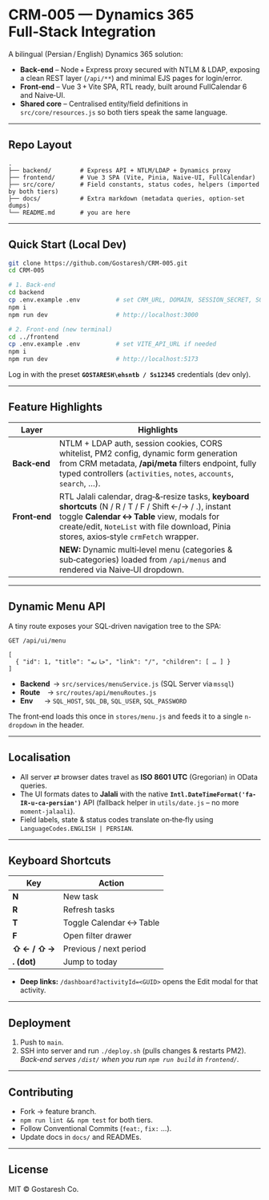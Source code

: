 # CRM‑005 — Dynamics 365 Full‑Stack Integration

A bilingual (Persian / English) Dynamics 365 solution:

- **Back‑end** – Node + Express proxy secured with NTLM & LDAP, exposing a clean REST layer (`/api/**`) and minimal EJS pages for login/error.
- **Front‑end** – Vue 3 + Vite SPA, RTL ready, built around FullCalendar 6 and Naive‑UI.
- **Shared core** – Centralised entity/field definitions in `src/core/resources.js` so both tiers speak the same language.

---

## Repo Layout

```
.
├── backend/        # Express API + NTLM/LDAP + Dynamics proxy
├── frontend/       # Vue 3 SPA (Vite, Pinia, Naive‑UI, FullCalendar)
├── src/core/       # Field constants, status codes, helpers (imported by both tiers)
├── docs/           # Extra markdown (metadata queries, option‑set dumps)
└── README.md       # you are here
```

---

## Quick Start (Local Dev)

```bash
git clone https://github.com/Gostaresh/CRM-005.git
cd CRM-005

# 1. Back‑end
cd backend
cp .env.example .env          # set CRM_URL, DOMAIN, SESSION_SECRET, SQL_HOST …
npm i
npm run dev                   # http://localhost:3000

# 2. Front‑end (new terminal)
cd ../frontend
cp .env.example .env          # set VITE_API_URL if needed
npm i
npm run dev                   # http://localhost:5173
```

Log in with the preset **`GOSTARESH\ehsntb / Ss12345`** credentials (dev only).

---

## Feature Highlights

| Layer         | Highlights                                                                                                                                                                                                                                         |
| ------------- | -------------------------------------------------------------------------------------------------------------------------------------------------------------------------------------------------------------------------------------------------- |
| **Back‑end**  | NTLM + LDAP auth, session cookies, CORS whitelist, PM2 config, dynamic form generation from CRM metadata, **/api/meta** filters endpoint, fully typed controllers (`activities`, `notes`, `accounts`, `search`, …).                                |
| **Front‑end** | RTL Jalali calendar, drag‑&‑resize tasks, **keyboard shortcuts** (N / R / T / F / Shift ←/→ / \.), instant toggle **Calendar ↔ Table** view, modals for create/edit, `NoteList` with file download, Pinia stores, axios‑style `crmFetch` wrapper. |
|               | **NEW:** Dynamic multi‑level menu (categories & sub‑categories) loaded from `/api/menus` and rendered via Naive‑UI dropdown.                                                                                                                       |

---

## Dynamic Menu API

A tiny route exposes your SQL‑driven navigation tree to the SPA:

```
GET /api/ui/menu
```

```jsonc
[
  { "id": 1, "title": "خانه", "link": "/", "children": [ … ] }
]
```

- **Backend**  → `src/services/menuService.js` (SQL Server via `mssql`)
- **Route**    → `src/routes/api/menuRoutes.js`
- **Env**      → `SQL_HOST`, `SQL_DB`, `SQL_USER`, `SQL_PASSWORD`

The front‑end loads this once in `stores/menu.js` and feeds it to a single `n-dropdown`
in the header.

---

## Localisation

- All server ⇄ browser dates travel as **ISO 8601 UTC** (Gregorian) in OData queries.
- The UI formats dates to **Jalali** with the native **`Intl.DateTimeFormat('fa-IR-u-ca-persian')`** API (fallback helper in `utils/date.js` – no more `moment‑jalaali`).
- Field labels, state & status codes translate on‑the‑fly using `LanguageCodes.ENGLISH | PERSIAN`.

---

## Keyboard Shortcuts

| Key           | Action                   |
| ------------- | ------------------------ |
| **N**         | New task                 |
| **R**         | Refresh tasks            |
| **T**         | Toggle Calendar ↔ Table |
| **F**         | Open filter drawer       |
| **⇧ ← / ⇧ →** | Previous / next period   |
| **. (dot)**   | Jump to today            |

- **Deep links:** `/dashboard?activityId=<GUID>` opens the Edit modal for that activity.

---

## Deployment

1. Push to `main`.
2. SSH into server and run `./deploy.sh` (pulls changes & restarts PM2).  
   _Back‑end serves `/dist/` when you run `npm run build` in `frontend/`._

---

## Contributing

- Fork → feature branch.
- `npm run lint && npm test` for both tiers.
- Follow Conventional Commits (`feat:`, `fix:` …).
- Update docs in `docs/` and READMEs.

---

## License

MIT © Gostaresh Co.
